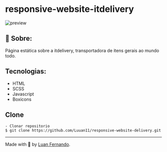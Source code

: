 # responsive-website-itdelivery

![preview](https://github.com/Luuan11/responsive-website-delivery/assets/79935555/3871fc34-6488-4002-baa5-39ad2f6c551d)

## 💬 Sobre:
Página estática sobre a itdelivery, transportadora de itens gerais ao mundo todo.

## Tecnologias:

- HTML
- SCSS 
- Javascript
- Boxicons

## Clone

    - Clonar repositorio 
    $ git clone https://github.com/Luuan11/responsive-website-delivery.git

---
Made with 💜 by [Luan Fernando](https://www.linkedin.com/in/luan-fernando/).

